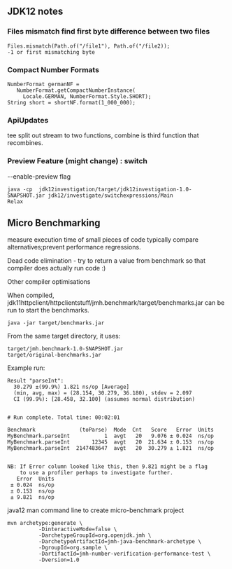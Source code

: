 ## JDK12 notes


### Files mismatch find first byte difference between two files

```
Files.mismatch(Path.of("/file1"), Path.of("/file2));
-1 or first mismatching byte
```


### Compact Number Formats

```
NumberFormat germanNF =
   NumberFormat.getCompactNumberInstance(
     Locale.GERMAN, NumberFormat.Style.SHORT);
String short = shortNF.format(1_000_000);
```


### ApiUpdates

tee split out stream to two functions, combine is third function that recombines.


### Preview Feature (might change) : switch

--enable-preview flag

```
java -cp  jdk12investigation/target/jdk12investigation-1.0-SNAPSHOT.jar jdk12/investigate/switchexpressions/Main
Relax
```


## Micro Benchmarking

measure execution time of small pieces of code
typically compare alternatives;prevent performance regressions.

Dead code elimination - try to return a value from benchmark so that compiler does actually run code :)

Other compiler optimisations

When compiled, jdk11httpclient/httpclientstuff/jmh.benchmark/target/benchmarks.jar
can be run to start the benchmarks.

```
java -jar target/benchmarks.jar
```

From the same target directory, it uses:
```
target/jmh.benchmark-1.0-SNAPSHOT.jar
target/original-benchmarks.jar
```

Example run:
```
Result "parseInt":
  30.279 ±(99.9%) 1.821 ns/op [Average]
  (min, avg, max) = (28.154, 30.279, 36.180), stdev = 2.097
  CI (99.9%): [28.458, 32.100] (assumes normal distribution)


# Run complete. Total time: 00:02:01

Benchmark              (toParse)  Mode  Cnt   Score   Error  Units
MyBenchmark.parseInt           1  avgt   20   9.076 ± 0.024  ns/op
MyBenchmark.parseInt       12345  avgt   20  21.634 ± 0.153  ns/op
MyBenchmark.parseInt  2147483647  avgt   20  30.279 ± 1.821  ns/op


NB: If Error column looked like this, then 9.821 might be a flag
    to use a profiler perhaps to investigate further.
   Error  Units
 ± 0.024  ns/op
 ± 0.153  ns/op
 ± 9.821  ns/op
```

java12 man command line to create micro-benchmark project
```
mvn archetype:generate \
          -DinteractiveMode=false \
          -DarchetypeGroupId=org.openjdk.jmh \
          -DarchetypeArtifactId=jmh-java-benchmark-archetype \
          -DgroupId=org.sample \
          -DartifactId=jmh-number-verification-performance-test \
          -Dversion=1.0
```


